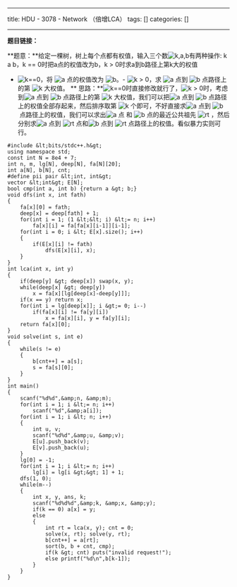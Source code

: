 
--- 
title:  HDU - 3078 - Network （倍增LCA） 
tags: []
categories: [] 

---
**题目链接：**

**题意：**给定一棵树，树上每个点都有权值，输入三个数<img alt="k,a,b" class="mathcode" src="https://private.codecogs.com/gif.latex?k%2Ca%2Cb">有两种操作: k a b，k == 0时把a点的权值改为b，k &gt; 0时求a到b路径上第k大的权值
- <img alt="k==0" class="mathcode" src="https://private.codecogs.com/gif.latex?k%3D%3D0">，将 <img alt="a" class="mathcode" src="https://private.codecogs.com/gif.latex?a"> 点的权值改为 <img alt="" class="mathcode" src="https://private.codecogs.com/gif.latex?"><img alt="b" class="mathcode" src="https://private.codecogs.com/gif.latex?b">。- <img alt="k &gt; 0" class="mathcode" src="https://private.codecogs.com/gif.latex?k%20%3E%200">，求 <img alt="a" class="mathcode" src="https://private.codecogs.com/gif.latex?a"> 点到 <img alt="b" class="mathcode" src="https://private.codecogs.com/gif.latex?b"> 点路径上的第 <img alt="k" class="mathcode" src="https://private.codecogs.com/gif.latex?k"> 大权值。
** 思路：**<img alt="k==0" class="mathcode" src="https://private.codecogs.com/gif.latex?k%3D%3D0">时直接修改就行了，<img alt="k &gt; 0" class="mathcode" src="https://private.codecogs.com/gif.latex?k%20%3E%200">时，考虑到<img alt="a" class="mathcode" src="https://private.codecogs.com/gif.latex?a"> 点到 <img alt="b" class="mathcode" src="https://private.codecogs.com/gif.latex?b"> 点路径上的第 <img alt="k" class="mathcode" src="https://private.codecogs.com/gif.latex?k"> 大权值，我们可以把<img alt="a" class="mathcode" src="https://private.codecogs.com/gif.latex?a"> 点到 <img alt="b" class="mathcode" src="https://private.codecogs.com/gif.latex?b"> 点路径上的权值全部存起来，然后排序取第 <img alt="k" class="mathcode" src="https://private.codecogs.com/gif.latex?k"> 个即可，不好直接求<img alt="a" class="mathcode" src="https://private.codecogs.com/gif.latex?a"> 点到 <img alt="b" class="mathcode" src="https://private.codecogs.com/gif.latex?b"> 点路径上的权值，我们可以求出<img alt="a" class="mathcode" src="https://private.codecogs.com/gif.latex?a"> 点 和 <img alt="b" class="mathcode" src="https://private.codecogs.com/gif.latex?b"> 点的最近公共祖先 <img alt="rt" class="mathcode" src="https://private.codecogs.com/gif.latex?rt"> ，然后分别求<img alt="a" class="mathcode" src="https://private.codecogs.com/gif.latex?a"> 点到 <img alt="rt" class="mathcode" src="https://private.codecogs.com/gif.latex?rt"> 点和<img alt="b" class="mathcode" src="https://private.codecogs.com/gif.latex?b"> 点到 <img alt="rt" class="mathcode" src="https://private.codecogs.com/gif.latex?rt"> 点路径上的权值。看似暴力实则可行。

```
#include &lt;bits/stdc++.h&gt;
using namespace std;
const int N = 8e4 + 7;
int n, m, lg[N], deep[N], fa[N][20];
int a[N], b[N], cnt;
#define pii pair &lt;int, int&gt;
vector &lt;int&gt; E[N];
bool cmp(int a, int b) {return a &gt; b;}
void dfs(int x, int fath)
{
    fa[x][0] = fath;
    deep[x] = deep[fath] + 1;
    for(int i = 1; (1 &lt;&lt; i) &lt;= n; i++)
        fa[x][i] = fa[fa[x][i-1]][i-1];
    for(int i = 0; i &lt; E[x].size(); i++)
    {
        if(E[x][i] != fath)
            dfs(E[x][i], x);
    }
}
int lca(int x, int y)
{
    if(deep[y] &gt; deep[x]) swap(x, y);
    while(deep[x] &gt; deep[y])
        x = fa[x][lg[deep[x]-deep[y]]];
    if(x == y) return x;
    for(int i = lg[deep[x]]; i &gt;= 0; i--)
        if(fa[x][i] != fa[y][i])
            x = fa[x][i], y = fa[y][i];
    return fa[x][0];
}
void solve(int s, int e)
{
    while(s != e)
    {
        b[cnt++] = a[s];
        s = fa[s][0];
    }
}
int main()
{
    scanf("%d%d",&amp;n, &amp;m);
    for(int i = 1; i &lt;= n; i++)
        scanf("%d",&amp;a[i]);
    for(int i = 1; i &lt; n; i++)
    {
        int u, v;
        scanf("%d%d",&amp;u, &amp;v);
        E[u].push_back(v);
        E[v].push_back(u);
    }
    lg[0] = -1;
    for(int i = 1; i &lt;= n; i++)
        lg[i] = lg[i &gt;&gt; 1] + 1;
    dfs(1, 0);
    while(m--)
    {
        int x, y, ans, k;
        scanf("%d%d%d",&amp;k, &amp;x, &amp;y);
        if(k == 0) a[x] = y;
        else
        {
            int rt = lca(x, y); cnt = 0;
            solve(x, rt); solve(y, rt);
            b[cnt++] = a[rt];
            sort(b, b + cnt, cmp);
            if(k &gt; cnt) puts("invalid request!");
            else printf("%d\n",b[k-1]);
        }
    }
}

```
